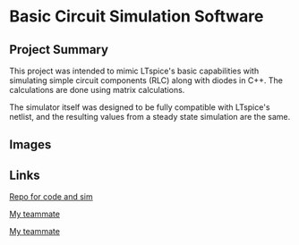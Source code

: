# Basic Circuit Simulation Software

## Project Summary

This project was intended to mimic LTspice's basic capabilities with simulating simple circuit components (RLC) along with diodes in C++. The calculations are done using matrix calculations.

The simulator itself was designed to be fully compatible with LTspice's netlist, and the resulting values from a steady state simulation are the same.

## Images

## Links

[Repo for code and sim](https://github.com/ck1419/Rectifiers-Group-Project)

[My teammate](https://github.com/yannichau)

[My teammate](https://github.com/Ragviswa)

